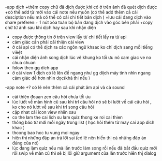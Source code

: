 -app dịch
+thêm copy chữ đã dịch được khi có ở trên ảnh đã quét dịch được
+có thể add từ mới vào cái note nếu muốn (có thể add thêm cả cái desciption nếu mà có thể có cái chi tiết bản dịch )
+lưu cái đang dịch vào share preferen + 1 nút xóa toàn bộ bản đang dịch vào góc bên phải
+copy chữ từ ảnh sau khi dịch hay sau khi nhận diện
+ copy được thông tin  ở trên view lấy từ chi tiết lấy ra từ api
+ cảm giác cần phải cải thiện cái view
+ ở cái api có thể dịch ra các ngôn ngữ khsac ko chỉ dịch sang mỗi tiếng viêệt
+ cái nhận diện ảnh song dịch lúc vẽ khung ko tối ưu nó cam giac ve no chua chuan
+ folow theo gg dich app 
+ ở cái view 1 dịch có lẽ lên để ngang như gg diịch máy tinh nhìn ngang cảm giác dễ hơn nhìn dọc(khả thi nếu )

-app note
+? có lẽ nên thêm cả cái phát âm api và cả sound 
+ cải thiện đoaạn zen câu hỏi chưa tối ưu
+ lúc lướt về màn hinh cũ sau khi trl câu hỏi nó sẽ bi lướt về cái câu hỏi , ko cho nó lướt về sau khi trl song câu hỏi
+ cập nhat cái icon view nhiìn xau
+ co the lam the cai lich su lam quiz thong ke roi cai thien 
+ thông báo từ mới mỗi ngày trong list ( học hỏi thêm từ may cai app dich khac )
+ thoong bao hoc tu vung moi ngay
+ hiện thị những đáp án trả lời sai (có lẽ nên hiển thị cả những đáp án đúng của nó)
+ lúc đang làm quiz nếu mà lần trước làm song rồi nếu đã bắt đầu quiz mới rồi swip về màn cũ thì sẽ bị lỗi giữ argument của lần trước hiển thị dialog
